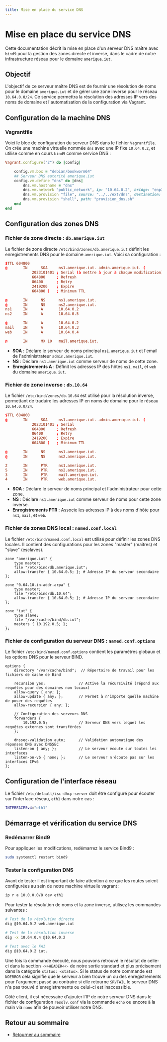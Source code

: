 ```yaml
---
title: Mise en place du service DNS
---
```


# Mise en place du service DNS

Cette documentation décrit la mise en place d'un serveur DNS maître avec `bind9` pour la gestion des zones directe et inverse, dans le cadre de notre infrastructure réseau pour le domaine `amerique.iut`.

## Objectif

L'objectif de ce serveur maître DNS est de fournir une résolution de noms pour le domaine `amerique.iut` et de gérer une zone inverse pour le réseau `10.64.0.0/24`. Ce service permettra la résolution des adresses IP vers des noms de domaine et l'automatisation de la configuration via Vagrant.

## Configuration de la machine DNS

### Vagrantfile

Voici le bloc de configuration du serveur DNS dans le fichier `Vagrantfile`. On crée une machine virtuelle nommée `dns` avec une IP fixe `10.64.0.2`, et utilise comme en cours `bind9` comme service DNS :

```ruby
Vagrant.configure("2") do |config|

    config.vm.box = "debian/bookworm64"
    ## Serveur DNS autorité amerique.iut
    config.vm.define "dns" do |dns|
        dns.vm.hostname = "dns"
        dns.vm.network "public_network", ip: "10.64.0.2", bridge: "enp3s0"
        dns.vm.provision "file", source: "../../ext/dns", destination: "/home/vagrant/dns"
        dns.vm.provision "shell", path: "provision_dns.sh"
    end
end  
```

## Configuration des zones DNS

### Fichier de zone directe : `db.amerique.iut`

Le fichier de zone directe `/etc/bind/zones/db.amerique.iut` définit les enregistrements DNS pour le domaine `amerique.iut`. Voici sa configuration :

```conf
$TTL 604800
@       IN      SOA     ns1.amerique.iut. admin.amerique.iut. (
            2023101401 ; Serial (à mettre à jour à chaque modification)
            604800     ; Refresh
            86400      ; Retry
            2419200    ; Expire
            604800 )   ; Minimum TTL

@       IN      NS      ns1.amerique.iut.
@       IN      NS      ns2.amerique.iut.
ns1     IN      A       10.64.0.2
ns2     IN      A       10.64.0.5

@       IN      A       10.64.0.2
mail    IN      A       10.64.0.3
web     IN      A       10.64.0.4

@       IN      MX 10   mail.amerique.iut.
```

- **SOA** : Déclare le serveur de noms principal `ns1.amerique.iut` et l'email de l'administrateur `admin.amerique.iut`.
- **NS** : Déclare `ns1.amerique.iut` comme serveur de noms de cette zone.
- **Enregistrements A** : Définit les adresses IP des hôtes `ns1`, `mail`, et `web` du domaine `amerique.iut`.

### Fichier de zone inverse : `db.10.64`

Le fichier `/etc/bind/zones/db.10.64` est utilisé pour la résolution inverse, permettant de traduire les adresses IP en noms de domaine pour le réseau `10.64.0.0/24`.

```conf
$TTL 604800
@       IN      SOA     ns1.amerique.iut. admin.amerique.iut. (
            2023101401 ; Serial
            604800     ; Refresh
            86400      ; Retry
            2419200    ; Expire
            604800 )   ; Minimum TTL

@       IN      NS      ns1.amerique.iut.
@       IN      NS      ns2.amerique.iut.

2       IN      PTR     ns1.amerique.iut.
5       IN      PTR     ns2.amerique.iut.
3       IN      PTR     mail.amerique.iut.
4       IN      PTR     web.amerique.iut.
```

- **SOA** : Déclare le serveur de noms principal et l'administrateur pour cette zone.
- **NS** : Déclare `ns1.amerique.iut` comme serveur de noms pour cette zone inverse.
- **Enregistrements PTR** : Associe les adresses IP à des noms d'hôte pour `ns1`, `mail`, et `web`.

### Fichier de zones DNS local : `named.conf.local`

Le fichier `/etc/bind/named.conf.local` est utilisé pour définir les zones DNS locales. Il contient des configurations pour les zones "master" (maîtres) et "slave" (esclaves).

```local
zone "amerique.iut" {
    type master;
    file "/etc/bind/db.amerique.iut";
    allow-transfer { 10.64.0.5; }; # Adresse IP du serveur secondaire
};

zone "0.64.10.in-addr.arpa" {
    type master;
    file "/etc/bind/db.10.64";
    allow-transfer { 10.64.0.5; }; # Adresse IP du serveur secondaire
};

zone "iut" {
    type slave;
    file "/var/cache/bind/db.iut";
    masters { 10.192.0.5; };
};
```

### Fichier de configuration du serveur DNS : `named.conf.options`

Le fichier `/etc/bind/named.conf.options` contient les paramètres globaux et les options DNS pour le serveur BIND.

```options
options {
    directory "/var/cache/bind";  // Répertoire de travail pour les fichiers de cache de Bind

    recursion yes;               // Active la récursivité (répond aux requêtes pour des domaines non locaux)
    allow-query { any; };  
    allow-update { any; };       // Permet à n'importe quelle machine de poser des requêtes
    allow-recursion { any; }; 

    // Configuration des serveurs DNS
    forwarders {
        10.192.0.5;              // Serveur DNS vers lequel les requêtes externes sont transférées
    };

    dnssec-validation auto;      // Validation automatique des réponses DNS avec DNSSEC
    listen-on { any; };          // Le serveur écoute sur toutes les interfaces
    listen-on-v6 { none; };      // Le serveur n'écoute pas sur les interfaces IPv6
};
```

## Configuration de l'interface réseau

Le fichier `/etc/default/isc-dhcp-server` doit être configuré pour écouter sur l'interface réseau, `eth1` dans notre cas :

```bash
INTERFACESv4="eth1"
```

## Démarrage et vérification du service DNS

### Redémarrer Bind9

Pour appliquer les modifications, redémarrez le service Bind9 :

```bash
sudo systemctl restart bind9
```

### Tester la configuration DNS

Avant de tester il est important de faire attention à ce que les routes soient configurées au sein de notre machine virtuelle vagrant :

```bash
ip r a 10.0.0.0/8 dev eth1 
```

Pour tester la résolution de noms et la zone inverse, utilisez les commandes suivantes :

```bash
# Test de la résolution directe
dig @10.64.0.2 web.amerique.iut

# Test de la résolution inverse
dig -x 10.64.0.4 @10.64.0.2

# Test avec le FAI
dig @10.64.0.2 iut.
```

Une fois la commande éxecuté, nous pouvons retrouvé le résultat de celle-ci dans la section `->>HEADER<<-` de notre sortie standard et plus précisement dans la catégorie `status: <status>`. Si le status de notre commande est `NOERROR` cela signifie que le serveur a bien trouvé un ou des enregistrements pour l'argument passé au contraire si elle retourne `SRVFAIL` le serveur DNS n'a pas trouvé d'enregistrements ou celui-ci est inaccessible.  

Côté client, il est nécessaire d'ajouter l'IP de notre serveur DNS dans le fichier de configuration `resolv.conf` via la commande `echo` ou encore à la main via `nano` afin de pouvoir utiliser notre DNS.

## Retour au sommaire

- [Retourner au sommaire](../../README.md#documentations---liens-rapide)